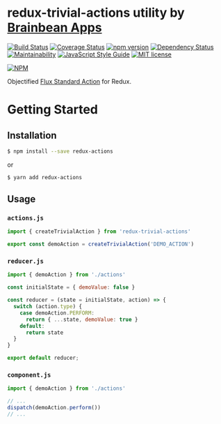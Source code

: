 # redux-trivial-actions utility by [Brainbean Apps](https://brainbeanapps.com)

[![Build Status](https://img.shields.io/travis/brainbeanapps/redux-trivial-actions.svg)](https://travis-ci.org/brainbeanapps/redux-trivial-actions)
[![Coverage Status](https://img.shields.io/coveralls/github/brainbeanapps/redux-trivial-actions.svg)](https://coveralls.io/github/brainbeanapps/redux-trivial-actions?branch=master)
[![npm version](https://badge.fury.io/js/redux-trivial-actions.svg)](https://badge.fury.io/js/redux-trivial-actions)
[![Dependency Status](https://img.shields.io/librariesio/github/brainbeanapps/redux-trivial-actions.svg)](https://libraries.io/github/brainbeanapps/redux-trivial-actions)
[![Maintainability](https://api.codeclimate.com/v1/badges/7bc1d042685cb025fb9e/maintainability)](https://codeclimate.com/github/brainbeanapps/redux-trivial-actions/maintainability)
[![JavaScript Style Guide](https://img.shields.io/badge/code_style-standard-brightgreen.svg)](https://standardjs.com)
[![MIT license](http://img.shields.io/badge/license-MIT-brightgreen.svg)](http://opensource.org/licenses/MIT)

[![NPM](https://nodei.co/npm/redux-trivial-actions.png?downloads=true)](https://nodei.co/npm/redux-trivial-actions/)

Objectified [Flux Standard Action](https://github.com/acdlite/flux-standard-action) for Redux.

# Getting Started

## Installation

```bash
$ npm install --save redux-actions
```

or

```bash
$ yarn add redux-actions
```

## Usage

### `actions.js`

```js
import { createTrivialAction } from 'redux-trivial-actions'

export const demoAction = createTrivialAction('DEMO_ACTION')
```

### `reducer.js`

```js
import { demoAction } from './actions'

const initialState = { demoValue: false }

const reducer = (state = initialState, action) => {
  switch (action.type) {
    case demoAction.PERFORM:
      return { ...state, demoValue: true }
    default:
      return state
  }
}

export default reducer;
```

### `component.js`

```js
import { demoAction } from './actions'

// ...
dispatch(demoAction.perform())
// ...
```

